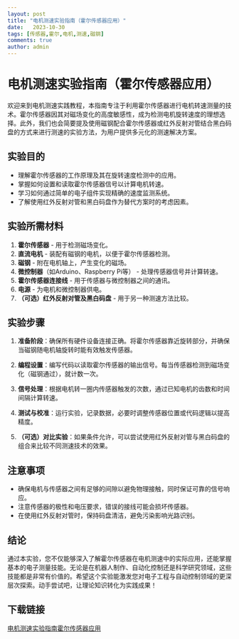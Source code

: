 ```yaml
---
layout: post
title: "电机测速实验指南（霍尔传感器应用）"
date:   2023-10-30
tags: [传感器,霍尔,电机,测速,磁钢]
comments: true
author: admin
---
```

# 电机测速实验指南（霍尔传感器应用）

欢迎来到电机测速实践教程，本指南专注于利用霍尔传感器进行电机转速测量的技术。霍尔传感器因其对磁场变化的高度敏感性，成为检测电机旋转速度的理想选择。此外，我们也会简要提及使用磁钢配合霍尔传感器或红外反射对管结合黑白码盘的方式来进行测速的实验方法，为用户提供多元化的测速解决方案。

## 实验目的

- 理解霍尔传感器的工作原理及其在旋转速度检测中的应用。
- 掌握如何设置和读取霍尔传感器信号以计算电机转速。
- 学习如何通过简单的电子组件实现精确的速度监测系统。
- 了解使用红外反射对管和黑白码盘作为替代方案时的考虑因素。

## 实验所需材料

1. **霍尔传感器** - 用于检测磁场变化。
2. **直流电机** - 装配有磁钢的电机，以便于霍尔传感器检测。
3. **磁钢** - 附在电机轴上，产生变化的磁场。
4. **微控制器**（如Arduino、Raspberry Pi等） - 处理传感器信号并计算转速。
5. **霍尔传感器连接线** - 用于传感器与微控制器之间的通讯。
6. **电源** - 为电机和微控制器供电。
7. **（可选）红外反射对管及黑白码盘** - 用于另一种测速方法比较。

## 实验步骤

1. **准备阶段**：确保所有硬件设备连接正确。将霍尔传感器靠近旋转部分，并确保当磁钢随电机轴旋转时能有效触发传感器。
   
2. **编程设置**：编写代码以读取霍尔传感器的输出信号。每当传感器检测到磁场变化（磁钢通过），就计数一次。
   
3. **信号处理**：根据电机转一圈内传感器触发的次数，通过已知电机的齿数和时间间隔计算转速。
   
4. **测试与校准**：运行实验，记录数据，必要时调整传感器位置或代码逻辑以提高精度。

5. **（可选）对比实验**：如果条件允许，可以尝试使用红外反射对管与黑白码盘的组合来比较不同测速技术的效果。

## 注意事项

- 确保电机与传感器之间有足够的间隙以避免物理接触，同时保证可靠的信号响应。
- 注意传感器的极性和电压要求，错误的接线可能会损坏传感器。
- 在使用红外反射对管时，保持码盘清洁，避免污染影响光路识别。

## 结论

通过本实验，您不仅能够深入了解霍尔传感器在电机测速中的实际应用，还能掌握基本的电子测量技能。无论是在机器人制作、自动化控制还是科学研究领域，这些技能都是非常有价值的。希望这个实验能激发您对电子工程与自动控制领域的更深层次探索。动手尝试吧，让理论知识转化为实践成果！

## 下载链接

[电机测速实验指南霍尔传感器应用](https://pan.quark.cn/s/f1a0d5fddf33)